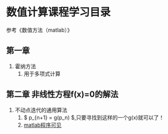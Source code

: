 # 数值计算课程学习目录
参考《数值方法（matlab）》
## 第一章

1. 霍纳方法
    1. 用于多项式计算

## 第二章 非线性方程f(x)=0的解法

1. 不动点迭代的通用算法
    1. $ p_{n+1} = g(p_n) $,只要寻找到这样的一个g(x)就可以了！
    1. [matlab程序可见](./c2_1_fixed_point_iteration.m)